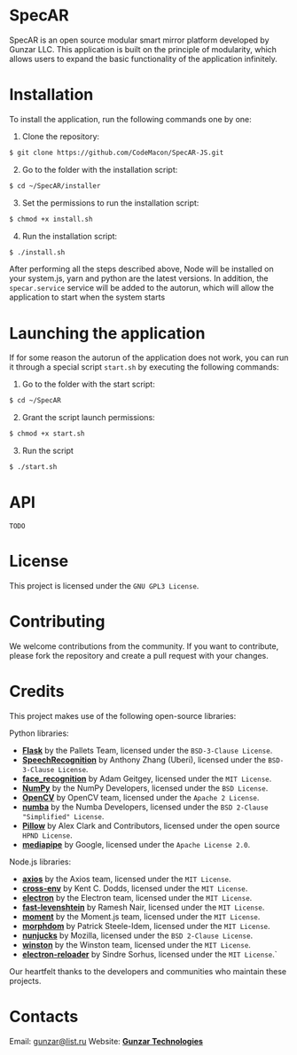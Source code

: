 # SpecAR

SpecAR is an open source modular smart mirror platform developed by Gunzar LLC. This application is built on the principle of modularity, which allows users to expand the basic functionality of the application infinitely.

# Installation

To install the application, run the following commands one by one:

1. Clone the repository:

```bash
$ git clone https://github.com/CodeMacon/SpecAR-JS.git
```

2. Go to the folder with the installation script:

```bash
$ cd ~/SpecAR/installer
```

3. Set the permissions to run the installation script:

```bash
$ chmod +x install.sh
```

4. Run the installation script:

```bash
$ ./install.sh
```

After performing all the steps described above, Node will be installed on your system.js, yarn and python are the latest versions. In addition, the `specar.service` service will be added to the autorun, which will allow the application to start when the system starts

# Launching the application

If for some reason the autorun of the application does not work, you can run it through a special script `start.sh` by executing the following commands:

1.  Go to the folder with the start script:

```bash
$ cd ~/SpecAR
```

2. Grant the script launch permissions:

```bash
$ chmod +x start.sh
```

3. Run the script

```bash
$ ./start.sh
```

# API

`TODO`

# License

This project is licensed under the `GNU GPL3 License`.

# Contributing

We welcome contributions from the community. If you want to contribute, please fork the repository and create a pull request with your changes.

# Credits

This project makes use of the following open-source libraries:

Python libraries:

-   [**Flask**](https://flask.palletsprojects.com/) by the Pallets Team, licensed under the `BSD-3-Clause License`.
-   [**SpeechRecognition**](https://pypi.org/project/SpeechRecognition/) by Anthony Zhang (Uberi), licensed under the `BSD-3-Clause License`.
-   [**face_recognition**](https://github.com/ageitgey/face_recognition) by Adam Geitgey, licensed under the `MIT License`.
-   [**NumPy**](https://numpy.org/) by the NumPy Developers, licensed under the `BSD License`.
-   [**OpenCV**](https://opencv.org/) by OpenCV team, licensed under the `Apache 2 License`.
-   [**numba**](https://github.com/numba/numba) by the Numba Developers, licensed under the `BSD 2-Clause "Simplified" License`.
-   [**Pillow**](https://pillow.readthedocs.io/en/stable/) by Alex Clark and Contributors, licensed under the open source `HPND License`.
-   [**mediapipe**](https://github.com/google/mediapipe) by Google, licensed under the `Apache License 2.0`.

Node.js libraries:

-   [**axios**](https://github.com/axios/axios) by the Axios team, licensed under the `MIT License`.
-   [**cross-env**](https://github.com/kentcdodds/cross-env) by Kent C. Dodds, licensed under the `MIT License`.
-   [**electron**](https://electronjs.org) by the Electron team, licensed under the `MIT License`.
-   [**fast-levenshtein**](https://github.com/hiddentao/fast-levenshtein) by Ramesh Nair, licensed under the `MIT License`.
-   [**moment**](https://momentjs.com/) by the Moment.js team, licensed under the `MIT License`.
-   [**morphdom**](https://github.com/patrick-steele-idem/morphdom) by Patrick Steele-Idem, licensed under the `MIT License`.
-   [**nunjucks**](https://mozilla.github.io/nunjucks/) by Mozilla, licensed under the `BSD 2-Clause License`.
-   [**winston**](https://github.com/winstonjs/winston) by the Winston team, licensed under the `MIT License`.
-   [**electron-reloader**](https://github.com/sindresorhus/electron-reloader) by Sindre Sorhus, licensed under the `MIT License`.`

Our heartfelt thanks to the developers and communities who maintain these projects.

# Contacts

Email: gunzar@list.ru
Website: [**Gunzar Technologies**](https://gunzar.tech/)
